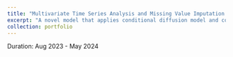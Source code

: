 ```yaml
---
title: "Multivariate Time Series Analysis and Missing Value Imputation Based on Deep Learning"
excerpt: "A novel model that applies conditional diffusion model and consistent imputation strategy. <br/><img src='/images/image-mtsci.png'>"
collection: portfolio
---
```


Duration: Aug 2023 - May 2024
